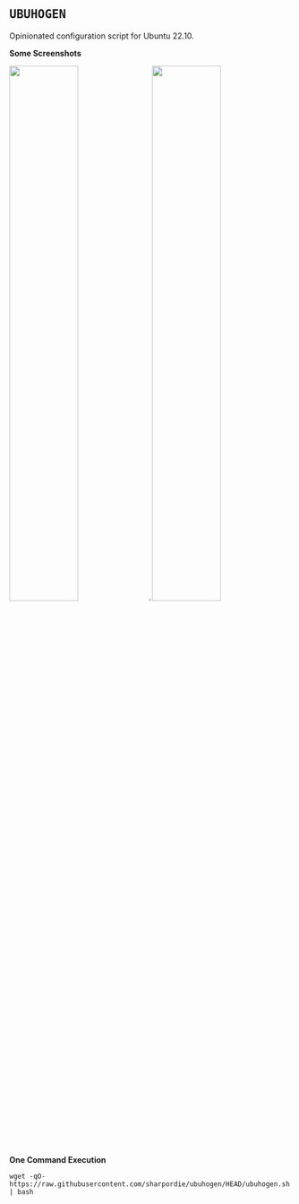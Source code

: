 ## <samp>UBUHOGEN</samp>

Opinionated configuration script for Ubuntu 22.10.

**Some Screenshots**

<img src="https://fakeimg.pl/852x480/273445/fff/?text=‏‏‎ ‎" width="49.5%"/><img src="https://upload.wikimedia.org/wikipedia/commons/c/ca/1x1.png" width="1%"/><img src="https://fakeimg.pl/852x480/273445/fff/?text=‏‏‎ ‎" width="49.5%"/>

**One Command Execution**

```shell
wget -qO- https://raw.githubusercontent.com/sharpordie/ubuhogen/HEAD/ubuhogen.sh | bash
```
